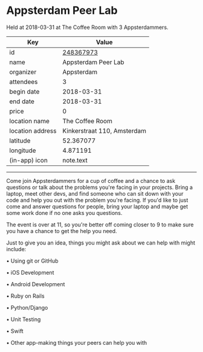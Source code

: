 # Appsterdam Peer Lab
Held at 2018-03-31 at The Coffee Room with 3 Appsterdammers.
        
|Key|Value
|---|---|
|id|[248367973](https://www.meetup.com/appsterdam/events/248367973/)|
|name|Appsterdam Peer Lab|
|organizer|Appsterdam|
|attendees|3|
|begin date|2018-03-31|
|end date|2018-03-31|
|price|0|
|location name|The Coffee Room|
|location address|Kinkerstraat 110, Amsterdam|
|latitude|52.367077|
|longitude|4.871191|
|(in-app) icon|note.text|

---

Come join Appsterdammers for a cup of coffee and a chance to ask questions or talk about the problems you're facing in your projects. Bring a laptop, meet other devs, and find someone who can sit down with your code and help you out with the problem you're facing. If you'd like to just come and answer questions for people, bring your laptop and maybe get some work done if no one asks you questions.

The event is over at 11, so you're better off coming closer to 9 to make sure you have a chance to get the help you need.

Just to give you an idea, things you might ask about we can help with might include:

• Using git or GitHub

• iOS Development

• Android Development

• Ruby on Rails

• Python/Django

• Unit Testing

• Swift

• Other app-making things your peers can help you with


